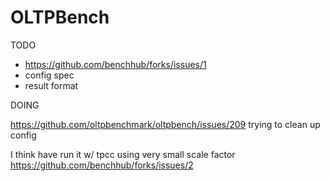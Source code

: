 # OLTPBench

TODO

- https://github.com/benchhub/forks/issues/1
- config spec
- result format

DOING

https://github.com/oltpbenchmark/oltpbench/issues/209 trying to clean up config

I think have run it w/ tpcc using very small scale factor https://github.com/benchhub/forks/issues/2

